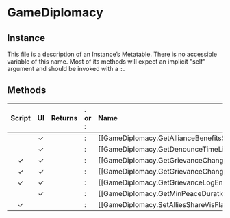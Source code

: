 # GameDiplomacy
## Instance
This file is a description of an Instance’s Metatable. There is no accessible variable of this name. Most of its methods will expect an implicit "self" argument and should be invoked with a `:`.

## Methods
| Script | UI  | Returns | . or : | Name | Arguments |
|:------:|:---:| -------:|:---- |:---- |:--------- |
| |✓| |:|[[GameDiplomacy.GetAllianceBenefitsString\|GetAllianceBenefitsString]]| |
| |✓| |:|[[GameDiplomacy.GetDenounceTimeLimit\|GetDenounceTimeLimit]]| |
|✓|✓| |:|[[GameDiplomacy.GetGrievanceChangePerTurn\|GetGrievanceChangePerTurn]]| |
|✓|✓| |:|[[GameDiplomacy.GetGrievanceChangeTooltip\|GetGrievanceChangeTooltip]]| |
|✓|✓| |:|[[GameDiplomacy.GetGrievanceLogEntries\|GetGrievanceLogEntries]]| |
| |✓| |:|[[GameDiplomacy.GetMinPeaceDuration\|GetMinPeaceDuration]]| |
|✓| | |:|[[GameDiplomacy.SetAlliesShareVisFlag\|SetAlliesShareVisFlag]]| |
